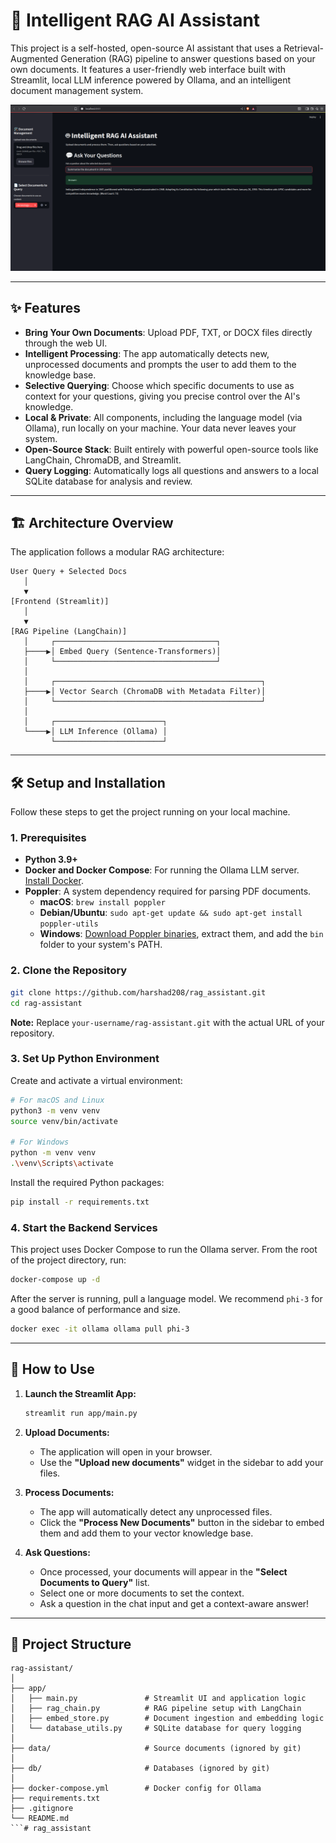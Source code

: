 # 🧠 Intelligent RAG AI Assistant

This project is a self-hosted, open-source AI assistant that uses a Retrieval-Augmented Generation (RAG) pipeline to answer questions based on your own documents. It features a user-friendly web interface built with Streamlit, local LLM inference powered by Ollama, and an intelligent document management system.

![Project Screenshot](./screenshot.png)

---

## ✨ Features

-   **Bring Your Own Documents**: Upload PDF, TXT, or DOCX files directly through the web UI.
-   **Intelligent Processing**: The app automatically detects new, unprocessed documents and prompts the user to add them to the knowledge base.
-   **Selective Querying**: Choose which specific documents to use as context for your questions, giving you precise control over the AI's knowledge.
-   **Local & Private**: All components, including the language model (via Ollama), run locally on your machine. Your data never leaves your system.
-   **Open-Source Stack**: Built entirely with powerful open-source tools like LangChain, ChromaDB, and Streamlit.
-   **Query Logging**: Automatically logs all questions and answers to a local SQLite database for analysis and review.

---

## 🏗️ Architecture Overview

The application follows a modular RAG architecture:

```text
User Query + Selected Docs
   │
   ▼
[Frontend (Streamlit)]
   │
   ▼
[RAG Pipeline (LangChain)]
   │     ┌────────────────────────────────────┐
   ├────▶│ Embed Query (Sentence-Transformers)│
   │     └────────────────────────────────────┘
   │
   │     ┌──────────────────────────────────────────────┐
   ├────▶│ Vector Search (ChromaDB with Metadata Filter)│
   │     └──────────────────────────────────────────────┘
   │
   │     ┌────────────────────────┐
   └────▶│ LLM Inference (Ollama) │
         └────────────────────────┘
```

---

## 🛠️ Setup and Installation

Follow these steps to get the project running on your local machine.

### 1. Prerequisites

-   **Python 3.9+**
-   **Docker and Docker Compose**: For running the Ollama LLM server. [Install Docker](https://www.docker.com/products/docker-desktop/).
-   **Poppler**: A system dependency required for parsing PDF documents.
    -   **macOS**: `brew install poppler`
    -   **Debian/Ubuntu**: `sudo apt-get update && sudo apt-get install poppler-utils`
    -   **Windows**: [Download Poppler binaries](https://github.com/oschwartz10612/poppler-windows/releases/), extract them, and add the `bin` folder to your system's PATH.

### 2. Clone the Repository

```bash
git clone https://github.com/harshad208/rag_assistant.git
cd rag-assistant
```
**Note:** Replace `your-username/rag-assistant.git` with the actual URL of your repository.

### 3. Set Up Python Environment

Create and activate a virtual environment:

```bash
# For macOS and Linux
python3 -m venv venv
source venv/bin/activate

# For Windows
python -m venv venv
.\venv\Scripts\activate
```

Install the required Python packages:

```bash
pip install -r requirements.txt
```

### 4. Start the Backend Services

This project uses Docker Compose to run the Ollama server. From the root of the project directory, run:

```bash
docker-compose up -d
```

After the server is running, pull a language model. We recommend `phi-3` for a good balance of performance and size.

```bash
docker exec -it ollama ollama pull phi-3
```

---

## 🚀 How to Use

1.  **Launch the Streamlit App:**
    ```bash
    streamlit run app/main.py
    ```

2.  **Upload Documents:**
    -   The application will open in your browser.
    -   Use the **"Upload new documents"** widget in the sidebar to add your files.

3.  **Process Documents:**
    -   The app will automatically detect any unprocessed files.
    -   Click the **"Process New Documents"** button in the sidebar to embed them and add them to your vector knowledge base.

4.  **Ask Questions:**
    -   Once processed, your documents will appear in the **"Select Documents to Query"** list.
    -   Select one or more documents to set the context.
    -   Ask a question in the chat input and get a context-aware answer!

---

## 📁 Project Structure

```
rag-assistant/
│
├── app/
│   ├── main.py               # Streamlit UI and application logic
│   ├── rag_chain.py          # RAG pipeline setup with LangChain
│   ├── embed_store.py        # Document ingestion and embedding logic
│   └── database_utils.py     # SQLite database for query logging
│
├── data/                     # Source documents (ignored by git)
│
├── db/                       # Databases (ignored by git)
│
├── docker-compose.yml        # Docker config for Ollama
├── requirements.txt
├── .gitignore
└── README.md
```# rag_assistant
